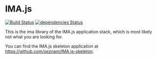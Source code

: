 # IMA.js

[![Build Status](https://travis-ci.org/seznam/IMA.js-core.svg?branch=master)](https://travis-ci.org/seznam/IMA.js-core) [![dependencies Status](https://david-dm.org/seznam/IMA.js-core/status.svg)](https://david-dm.org/seznam/IMA.js-core)

This is the ima library of the IMA.js application stack, which is most likely
not what you are looking for.

You can find the IMA.js skeleton application at
<https://github.com/seznam/IMA.js-skeleton>.
